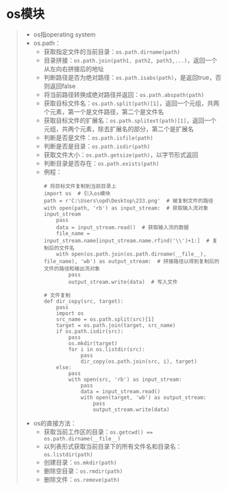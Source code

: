 # os模块
>* os指operating system
>* os.path：
>   * 获取指定文件的当前目录：```os.path.dirname(path)```
>   * 目录拼接：```os.path.join(path1, path2, path3,...)```，返回一个从左向右拼接后的地址
>   * 判断路径是否为绝对路径：```os.path.isabs(path)```，是返回true，否则返回false
>   * 将当前路径转换成绝对路径并返回：```os.path.abspath(path)```
>   * 获取目标文件名：```os.path.split(path)[1]```，返回一个元组，共两个元素，第一个是文件路径，第二个是文件名
>   * 获取目标文件的扩展名：```os.path.splitext(path)[1]```，返回一个元组，共两个元素，除去扩展名的部分，第二个是扩展名
>   * 判断是否是文件：```os.path.isfile(path)```
>   * 判断是否是目录：```os.path.isdir(path)```
>   * 获取文件大小：```os.path.getsize(path)```，以字节形式返回
>   * 判断目录是否存在：```os.path.exists(path)```
>   * 例程：
>       ```
>       # 将目标文件复制到当前目录上
>       import os  # 引入os模块
>       path = r'C:\Users\opd\Desktop\233.png'  # 被复制文件的路径
>       with open(path, 'rb') as input_stream:  # 获取输入流对象input_stream
>           pass
>           data = input_stream.read()  # 获取输入流的数据
>           file_name = input_stream.name[input_stream.name.rfind('\\')+1:]  # 复制后的文件名
>           with open(os.path.join(os.path.dirname(__file__), file_name), 'wb') as output_stream:  # 拼接路径以得到复制后的文件的路径和输出流对象
>               pass
>               output_stream.write(data)  # 写入文件
>       
>       # 文件复制
>       def dir_copy(src, target):
>           pass
>           import os
>           src_name = os.path.split(src)[1]
>           target = os.path.join(target, src_name)
>           if os.path.isdir(src):
>               pass
>               os.mkdir(target)
>               for i in os.listdir(src):
>                   pass
>                   dir_copy(os.path.join(src, i), target)
>           else:
>               pass
>               with open(src, 'rb') as input_stream:
>                   pass
>                   data = input_stream.read()
>                   with open(target, 'wb') as output_stream:
>                       pass
>                       output_stream.write(data)
>       ```
>* os的直接方法：
>   * 获取当前工作区的目录：```os.getcwd() == os.path.dirname(__file__)```
>   * 以列表形式获取当前目录下的所有文件名和目录名：```os.listdir(path)```
>   * 创建目录：```os.mkdir(path)```
>   * 删除空目录：```os.rmdir(path)```
>   * 删除文件：```os.remove(path)```
